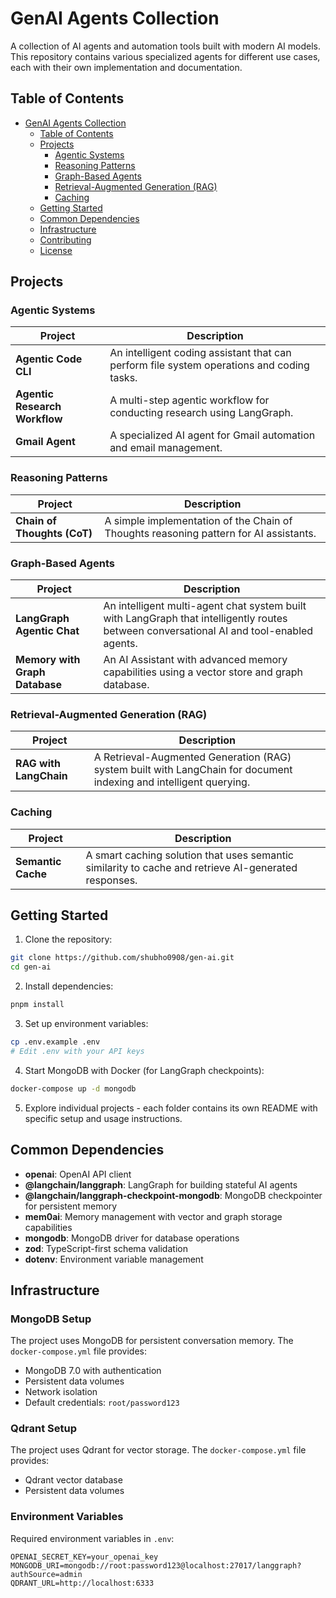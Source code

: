 # GenAI Agents Collection

A collection of AI agents and automation tools built with modern AI models. This repository contains various specialized agents for different use cases, each with their own implementation and documentation.

## Table of Contents

- [GenAI Agents Collection](#genai-agents-collection)
  - [Table of Contents](#table-of-contents)
  - [Projects](#projects)
    - [Agentic Systems](#agentic-systems)
    - [Reasoning Patterns](#reasoning-patterns)
    - [Graph-Based Agents](#graph-based-agents)
    - [Retrieval-Augmented Generation (RAG)](#retrieval-augmented-generation-rag)
    - [Caching](#caching)
  - [Getting Started](#getting-started)
  - [Common Dependencies](#common-dependencies)
  - [Infrastructure](#infrastructure)
  - [Contributing](#contributing)
  - [License](#license)

## Projects

### Agentic Systems

| Project                       | Description                                                                                             |
| ----------------------------- | ------------------------------------------------------------------------------------------------------- |
| **Agentic Code CLI**          | An intelligent coding assistant that can perform file system operations and coding tasks.                 |
| **Agentic Research Workflow** | A multi-step agentic workflow for conducting research using LangGraph.                                    |
| **Gmail Agent**               | A specialized AI agent for Gmail automation and email management.                                         |

### Reasoning Patterns

| Project                  | Description                                                                              |
| ------------------------ | ---------------------------------------------------------------------------------------- |
| **Chain of Thoughts (CoT)** | A simple implementation of the Chain of Thoughts reasoning pattern for AI assistants.      |

### Graph-Based Agents

| Project                        | Description                                                                                             |
| ------------------------------ | ------------------------------------------------------------------------------------------------------- |
| **LangGraph Agentic Chat**     | An intelligent multi-agent chat system built with LangGraph that intelligently routes between conversational AI and tool-enabled agents. |
| **Memory with Graph Database** | An AI Assistant with advanced memory capabilities using a vector store and graph database.                |

### Retrieval-Augmented Generation (RAG)

| Project               | Description                                                                                             |
| --------------------- | ------------------------------------------------------------------------------------------------------- |
| **RAG with LangChain** | A Retrieval-Augmented Generation (RAG) system built with LangChain for document indexing and intelligent querying. |

### Caching

| Project           | Description                                                                                             |
| ----------------- | ------------------------------------------------------------------------------------------------------- |
| **Semantic Cache** | A smart caching solution that uses semantic similarity to cache and retrieve AI-generated responses.      |

## Getting Started

1. Clone the repository:
```bash
git clone https://github.com/shubho0908/gen-ai.git
cd gen-ai
```

2. Install dependencies:
```bash
pnpm install
```

3. Set up environment variables:
```bash
cp .env.example .env
# Edit .env with your API keys
```

4. Start MongoDB with Docker (for LangGraph checkpoints):
```bash
docker-compose up -d mongodb
```

5. Explore individual projects - each folder contains its own README with specific setup and usage instructions.

## Common Dependencies

- **openai**: OpenAI API client
- **@langchain/langgraph**: LangGraph for building stateful AI agents
- **@langchain/langgraph-checkpoint-mongodb**: MongoDB checkpointer for persistent memory
- **mem0ai**: Memory management with vector and graph storage capabilities
- **mongodb**: MongoDB driver for database operations
- **zod**: TypeScript-first schema validation
- **dotenv**: Environment variable management

## Infrastructure

### MongoDB Setup
The project uses MongoDB for persistent conversation memory. The `docker-compose.yml` file provides:
- MongoDB 7.0 with authentication
- Persistent data volumes
- Network isolation
- Default credentials: `root/password123`

### Qdrant Setup
The project uses Qdrant for vector storage. The `docker-compose.yml` file provides:
- Qdrant vector database
- Persistent data volumes

### Environment Variables
Required environment variables in `.env`:
```
OPENAI_SECRET_KEY=your_openai_key
MONGODB_URI=mongodb://root:password123@localhost:27017/langgraph?authSource=admin
QDRANT_URL=http://localhost:6333
```